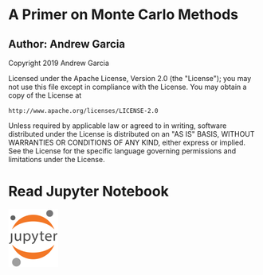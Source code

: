 # A Primer on Monte Carlo Methods
## Author: Andrew Garcia

Copyright 2019 Andrew Garcia

Licensed under the Apache License, Version 2.0 (the "License");
you may not use this file except in compliance with the License.
You may obtain a copy of the License at

    http://www.apache.org/licenses/LICENSE-2.0

Unless required by applicable law or agreed to in writing, software
distributed under the License is distributed on an "AS IS" BASIS,
WITHOUT WARRANTIES OR CONDITIONS OF ANY KIND, either express or implied.
See the License for the specific language governing permissions and
limitations under the License.

# Read Jupyter Notebook
<a href="https://github.com/andrewrgarcia/monte-carlo/blob/master/montecarlo.ipynb"><img src="jupyter.png" alt="drawing" width="100"/></a>
